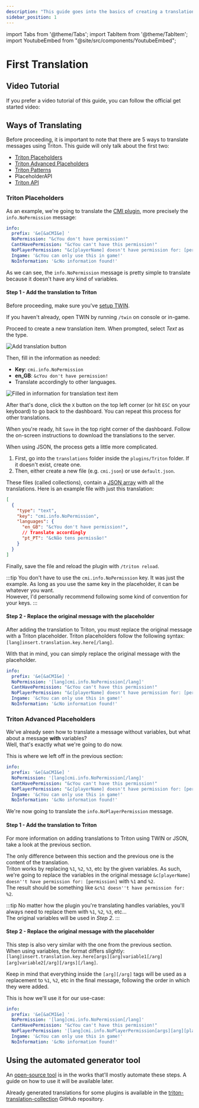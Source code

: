 ```yaml
---
description: "This guide goes into the basics of creating a translation"
sidebar_position: 1
---
```

import Tabs from '@theme/Tabs';
import TabItem from '@theme/TabItem';
import YoutubeEmbed from "@site/src/components/YoutubeEmbed";

# First Translation

## Video Tutorial

If you prefer a video tutorial of this guide, you can follow the official get started video:

<YoutubeEmbed videoId="ZJQUd1oD1EY" />

## Ways of Translating

Before proceeding, it is important to note that there are 5 ways to translate messages using Triton.
This guide will only talk about the first two:

- [Triton Placeholders](../concepts/placeholders.md)
- [Triton Advanced Placeholders](../concepts/placeholders.md#advanced-placeholders-using-variables)
- [Triton Patterns](../concepts/patterns.md)
- PlaceholderAPI
- [Triton API](../programatic-api/getting-started.md)

### Triton Placeholders

As an example, we're going to translate the [CMI plugin](https://www.spigotmc.org/resources/cmi-270-commands-insane-kits-portals-essentials-economy-mysql-sqlite-much-more.3742/),
more precisely the `info.NoPermission` message:

```yaml {3}
info:
  prefix: '&e[&aCMI&e] '
  NoPermission: "&cYou don't have permission!"
  CantHavePermission: "&cYou can't have this permission!"
  NoPlayerPermission: "&c[playerName] doesn't have permission for: [permission]"
  Ingame: '&cYou can only use this in game!'
  NoInformation: '&cNo information found!'
```

As we can see, the `info.NoPermission` message is pretty simple to translate because it doesn't have any kind of variables.

#### Step 1 - Add the translation to Triton

<Tabs groupId="translation-editor">
<TabItem value="twin" label="TWIN" default>

Before proceeding, make sure you've [setup TWIN](../getting-started/initial-configuration.md#translations).

If you haven't already, open TWIN by running `/twin` on console or in-game.

Proceed to create a new translation item. When prompted, select _Text_ as the type.

![Add translation button](./first-translation1.png)

Then, fill in the information as needed:

- **Key**: `cmi.info.NoPermission`
- **en_GB**: `&cYou don't have permission!`
- Translate accordingly to other languages.

![Filled in information for translation text item](./first-translation2.png)

After that's done, click the `X` button on the top left corner (or hit `ESC` on your keyboard) to go back to the dashboard.
You can repeat this process for other translations.

When you're ready, hit `Save` in the top right corner of the dashboard.
Follow the on-screen instructions to download the translations to the server.

</TabItem>
<TabItem value="json" label="JSON" default>

When using JSON, the process gets a little more complicated.

1. First, go into the `translations` folder inside the `plugins/Triton` folder. If it doesn't exist, create one.
2. Then, either create a new file (e.g. `cmi.json`) or use `default.json`.

These files (called collections), contain a [JSON array](https://www.javatpoint.com/json-array) with all the translations.
Here is an example file with just this translation:

```json
[
  {
    "type": "text",
    "key": "cmi.info.NoPermission",
    "languages": {
      "en_GB": "&cYou don't have permission!",
      // Translate accordingly
      "pt_PT": "&cNão tens permissão!"
    }
  }
]
```

Finally, save the file and reload the plugin with `/triton reload`.

</TabItem>
</Tabs>

:::tip
You don't have to use the `cmi.info.NoPermission` key. It was just the example.
As long as you use the same key in the placeholder, it can be whatever you want.  
However, I'd personally recommend following some kind of convention for your keys.
:::

#### Step 2 - Replace the original message with the placeholder

After adding the translation to Triton, you must replace the original message with a Triton placeholder.
Triton placeholders follow the following syntax: `[lang]insert.translation.key.here[/lang]`.

With that in mind, you can simply replace the original message with the placeholder.

```yaml {3}
info:
  prefix: '&e[&aCMI&e] '
  NoPermission: '[lang]cmi.info.NoPermission[/lang]'
  CantHavePermission: "&cYou can't have this permission!"
  NoPlayerPermission: "&c[playerName] doesn't have permission for: [permission]"
  Ingame: '&cYou can only use this in game!'
  NoInformation: '&cNo information found!'
```

### Triton Advanced Placeholders

We've already seen how to translate a message without variables,
but what about a message **with** variables?  
Well, that's exactly what we're going to do now.

This is where we left off in the previous section:

```yaml {5}
info:
  prefix: '&e[&aCMI&e] '
  NoPermission: '[lang]cmi.info.NoPermission[/lang]'
  CantHavePermission: "&cYou can't have this permission!"
  NoPlayerPermission: "&c[playerName] doesn't have permission for: [permission]"
  Ingame: '&cYou can only use this in game!'
  NoInformation: '&cNo information found!'
```

We're now going to translate the `info.NoPlayerPermission` message.

#### Step 1 - Add the translation to Triton

For more information on adding translations to Triton using TWIN or JSON,
take a look at the previous section.

The only difference between this section and the previous one
is the content of the translation.  
Triton works by replacing `%1`, `%2`, `%3`, etc by the given variables.
As such, we're going to replace the variables in the original message
`&c[playerName] doesn''t have permission for: [permission]` with `%1` and `%2`.  
The result should be something like `&c%1 doesn''t have permission for: %2`.

:::tip
No matter how the plugin you're translating handles variables,
you'll always need to replace them with `%1`, `%2`, `%3`, etc...  
The original variables will be used in _Step 2_.
:::

#### Step 2 - Replace the original message with the placeholder

This step is also very similar with the one from the previous section.  
When using variables, the format differs slightly:
`[lang]insert.translation.key.here[args][arg]variable1[/arg][arg]variable2[/arg][/args][/lang]`.

Keep in mind that everything inside the `[arg][/arg]` tags will be used as a replacement
to `%1`, `%2`, etc in the final message, following the order in which they were added.

This is how we'll use it for our use-case:

```yaml {5}
info:
  prefix: '&e[&aCMI&e] '
  NoPermission: '[lang]cmi.info.NoPermission[/lang]'
  CantHavePermission: "&cYou can't have this permission!"
  NoPlayerPermission: '[lang]cmi.info.NoPlayerPermission[args][arg][playerName][/arg][arg][permission][/arg][/args][/lang]'
  Ingame: '&cYou can only use this in game!'
  NoInformation: '&cNo information found!'
```

## Using the automated generator tool

An [open-source tool](https://triton-generator.rexcantor64.com/) is in the works
that'll mostly automate these steps.
A guide on how to use it will be available later.

Already generated translations for some plugins is available in the
[triton-translation-collection](https://github.com/tritonmc/triton-translation-collection)
GitHub repository.
